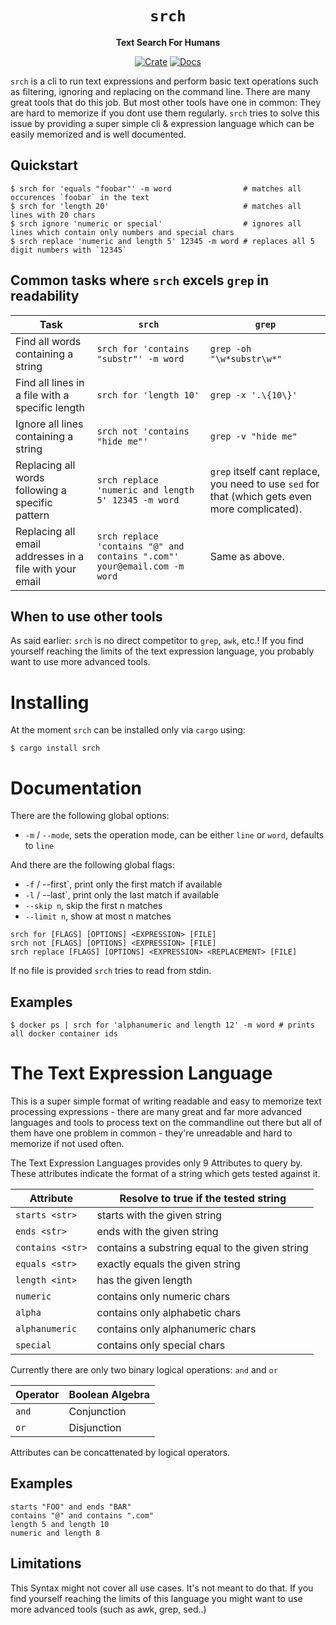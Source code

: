 <!-- markdownlint-disable-next-line -->
<div align="center">

# `srch`

**Text Search For Humans**

[![Crate](https://img.shields.io/crates/v/srch.svg)](https://crates.io/crates/srch)
[![Docs](https://img.shields.io/badge/docs-latest-blue.svg)](https://docs.rs/srch)

</div>

`srch` is a cli to run text expressions and perform basic text operations such
as filtering, ignoring and replacing on the command line. There are many great
tools that do this job. But most other tools have one in common: They are hard
to memorize if you dont use them regularly. `srch` tries to solve this issue by
providing a super simple cli & expression language which can be easily
memorized and is well documented.

## Quickstart

```
$ srch for 'equals "foobar"' -m word                # matches all occurences `foobar` in the text
$ srch for 'length 20'                              # matches all lines with 20 chars
$ srch ignore 'numeric or special'                  # ignores all lines which contain only numbers and special chars
$ srch replace 'numeric and length 5' 12345 -m word # replaces all 5 digit numbers with `12345`
```

## Common tasks where `srch` excels `grep` in readability

| Task                                                    | `srch`                                                                   | `grep`                                                                                         |
| ------------------------------------------------------- | ------------------------------------------------------------------------ | ---------------------------------------------------------------------------------------------- |
| Find all words containing a string                      | `srch for 'contains "substr"' -m word`                                   | `grep -oh "\w*substr\w*"`                                                                      |
| Find all lines in a file with a specific length         | `srch for 'length 10'`                                                   | `grep -x '.\{10\}'`                                                                            |
| Ignore all lines containing a string                    | `srch not 'contains "hide me"'`                                          | `grep -v "hide me"`                                                                            |
| Replacing all words following a specific pattern        | `srch replace 'numeric and length 5' 12345 -m word`                      | `grep` itself cant replace, you need to use `sed` for that (which gets even more complicated). |
| Replacing all email addresses in a file with your email | `srch replace 'contains "@" and contains ".com"' your@email.com -m word` | Same as above.                                                                                 |

## When to use other tools

As said earlier: `srch` is no direct competitor to `grep`, `awk`, etc.! If you
find yourself reaching the limits of the text expression language, you probably
want to use more advanced tools.

# Installing

At the moment `srch` can be installed only via `cargo` using:

```
$ cargo install srch
```

# Documentation

There are the following global options:

- `-m` / `--mode`, sets the operation mode, can be either `line` or `word`,
  defaults to `line`

And there are the following global flags:

- `-f` / --first`, print only the first match if available
- `-l` / --last`, print only the last match if available
- `--skip n`, skip the first n matches
- `--limit n`, show at most n matches

```
srch for [FLAGS] [OPTIONS] <EXPRESSION> [FILE]
srch not [FLAGS] [OPTIONS] <EXPRESSION> [FILE]
srch replace [FLAGS] [OPTIONS] <EXPRESSION> <REPLACEMENT> [FILE]
```

If no file is provided `srch` tries to read from stdin.

## Examples

```
$ docker ps | srch for 'alphanumeric and length 12' -m word # prints all docker container ids
```

# The Text Expression Language

This is a super simple format of writing readable and easy to memorize text
processing expressions - there are many great and far more advanced languages
and tools to process text on the commandline out there but all of them have one
problem in common - they're unreadable and hard to memorize if not used often.

The Text Expression Languages provides only 9 Attributes to query by. These
attributes indicate the format of a string which gets tested against it.

| Attribute        | Resolve to true if the tested string           |
| ---------------- | ---------------------------------------------- |
| `starts <str>`   | starts with the given string                   |
| `ends <str>`     | ends with the given string                     |
| `contains <str>` | contains a substring equal to the given string |
| `equals <str>`   | exactly equals the given string                |
| `length <int>`   | has the given length                           |
| `numeric`        | contains only numeric chars                    |
| `alpha`          | contains only alphabetic chars                 |
| `alphanumeric`   | contains only alphanumeric chars               |
| `special`        | contains only special chars                    |

Currently there are only two binary logical operations: `and` and `or`

| Operator | Boolean Algebra |
| -------- | --------------- |
| `and`    | Conjunction     |
| `or`     | Disjunction     |

Attributes can be concattenated by logical operators.

## Examples

```
starts "FOO" and ends "BAR"
contains "@" and contains ".com"
length 5 and length 10
numeric and length 8
```

## Limitations

This Syntax might not cover all use cases. It's not meant to do that. If you
find yourself reaching the limits of this language you might want to use more
advanced tools (such as awk, grep, sed..)
